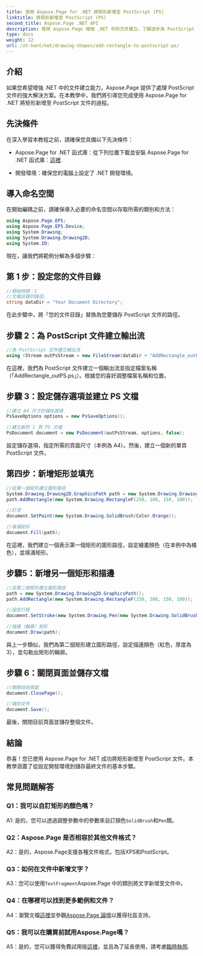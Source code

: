 ```yaml
---
title: 使用 Aspose.Page for .NET 將矩形新增至 PostScript (PS)
linktitle: 將矩形新增至 PostScript (PS)
second_title: Aspose.Page .NET API
description: 使用 Aspose.Page 增強 .NET 中的文件建立。了解逐步為 PostScript (PS) 檔案新增矩形。
type: docs
weight: 12
url: /zh-hant/net/drawing-shapes/add-rectangle-to-postscript-ps/
---
```

## 介紹

如果您希望增強 .NET 中的文件建立能力，Aspose.Page 提供了處理 PostScript 文件的強大解決方案。在本教學中，我們將引導您完成使用 Aspose.Page for .NET 將矩形新增至 PostScript 文件的過程。

## 先決條件

在深入學習本教程之前，請確保您具備以下先決條件：

-  Aspose.Page for .NET 函式庫：從下列位置下載並安裝 Aspose.Page for .NET 函式庫：[這裡](https://releases.aspose.com/page/net/).

- 開發環境：確保您的電腦上設定了 .NET 開發環境。

## 導入命名空間

在開始編碼之前，請確保導入必要的命名空間以存取所需的類別和方法：

```csharp
using Aspose.Page.EPS;
using Aspose.Page.EPS.Device;
using System.Drawing;
using System.Drawing.Drawing2D;
using System.IO;
```

現在，讓我們將範例分解為多個步驟：

## 第 1 步：設定您的文件目錄

```csharp
//開始時間：1
//文檔目錄的路徑。
string dataDir = "Your Document Directory";
```

在此步驟中，將「您的文件目錄」替換為您要儲存 PostScript 文件的路徑。

## 步驟 2：為 PostScript 文件建立輸出流

```csharp
//為 PostScript 文件建立輸出流
using (Stream outPsStream = new FileStream(dataDir + "AddRectangle_outPS.ps", FileMode.Create))
```

在這裡，我們為 PostScript 文件建立一個輸出流並指定檔案名稱（「AddRectangle_outPS.ps」）。根據您的喜好調整檔案名稱和位置。

## 步驟 3：設定儲存選項並建立 PS 文檔

```csharp
//建立 A4 尺寸的儲存選項
PsSaveOptions options = new PsSaveOptions();

//建立新的 1 頁 PS 文檔
PsDocument document = new PsDocument(outPsStream, options, false);
```

設定儲存選項，指定所需的頁面尺寸（本例為 A4）。然後，建立一個新的單頁 PostScript 文件。

## 第四步：新增矩形並填充

```csharp
//從第一個矩形建立圖形路徑
System.Drawing.Drawing2D.GraphicsPath path = new System.Drawing.Drawing2D.GraphicsPath();
path.AddRectangle(new System.Drawing.RectangleF(250, 100, 150, 100));

//訂漆
document.SetPaint(new System.Drawing.SolidBrush(Color.Orange));

//填滿矩形
document.Fill(path);
```

在這裡，我們建立一個表示第一個矩形的圖形路徑，設定繪畫顏色（在本例中為橘色），並填滿矩形。

## 步驟5：新增另一個矩形和描邊

```csharp
//從第二個矩形建立圖形路徑
path = new System.Drawing.Drawing2D.GraphicsPath();
path.AddRectangle(new System.Drawing.RectangleF(250, 300, 150, 100));

//設定行程
document.SetStroke(new System.Drawing.Pen(new System.Drawing.SolidBrush(Color.Red), 3));

//描邊（輪廓）矩形
document.Draw(path);
```

與上一步類似，我們為第二個矩形建立圖形路徑，設定描邊顏色（紅色，厚度為3），並勾勒出矩形的輪廓。

## 步驟 6：關閉頁面並儲存文檔

```csharp
//關閉目前頁面
document.ClosePage();

//儲存文件
document.Save();
```

最後，關閉目前頁面並儲存整個文件。

## 結論

恭喜！您已使用 Aspose.Page for .NET 成功將矩形新增至 PostScript 文件。本教學涵蓋了從設定開發環境到儲存最終文件的基本步驟。

## 常見問題解答

### Q1：我可以自訂矩形的顏色嗎？

A1: 是的，您可以透過調整參數中的參數來自訂顏色`SolidBrush`和`Pen`類。

### Q2：Aspose.Page 是否相容於其他文件格式？

A2：是的，Aspose.Page支援各種文件格式，包括XPS和PostScript。

### Q3：如何在文件中新增文字？

 A3：您可以使用`TextFragment`Aspose.Page 中的類別將文字新增至文件中。

### Q4：在哪裡可以找到更多範例和文件？

 A4：瀏覽文檔[這裡](https://reference.aspose.com/page/net/)並參觀[Aspose.Page 論壇](https://forum.aspose.com/c/page/39)以獲得社區支持。

### Q5：我可以在購買前試用Aspose.Page嗎？

 A5：是的，您可以獲得免費試用版[這裡](https://releases.aspose.com/)，並且為了延長使用，請考慮[臨時執照](https://purchase.aspose.com/temporary-license/).
